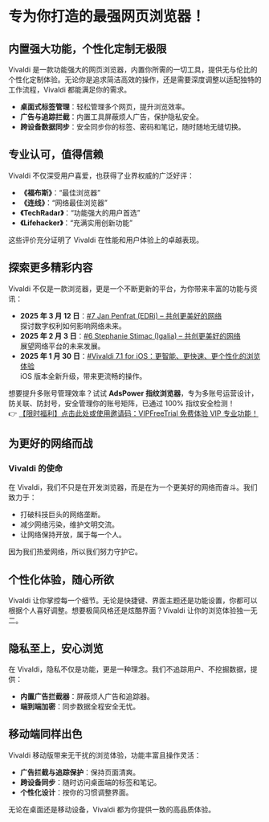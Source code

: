 # 专为你打造的最强网页浏览器！

## 内置强大功能，个性化定制无极限

Vivaldi 是一款功能强大的网页浏览器，内置你所需的一切工具，提供无与伦比的个性化定制体验。无论你是追求简洁高效的操作，还是需要深度调整以适配独特的工作流程，Vivaldi 都能满足你的需求。

- **桌面式标签管理**：轻松管理多个网页，提升浏览效率。
- **广告与追踪拦截**：内置工具屏蔽烦人广告，保护隐私安全。
- **跨设备数据同步**：安全同步你的标签、密码和笔记，随时随地无缝切换。

## 专业认可，值得信赖

Vivaldi 不仅深受用户喜爱，也获得了业界权威的广泛好评：

- **《福布斯》**：“最佳浏览器”
- **《连线》**：“网络最佳浏览器”
- **《TechRadar》**：“功能强大的用户首选”
- **《Lifehacker》**：“充满实用创新功能”

这些评价充分证明了 Vivaldi 在性能和用户体验上的卓越表现。

## 探索更多精彩内容

Vivaldi 不仅是一款浏览器，更是一个不断更新的平台，为你带来丰富的功能与资讯：

- **2025 年 3 月 12 日**：[#7 Jan Penfrat (EDRi) – 共创更美好的网络](#)  
  探讨数字权利如何影响网络未来。
- **2025 年 2 月 3 日**：[#6 Stephanie Stimac (Igalia) – 共创更美好的网络](#)  
  展望网络平台的未来发展。
- **2025 年 1 月 30 日**：[#Vivaldi 7.1 for iOS：更智能、更快速、更个性化的浏览体验](#)  
  iOS 版本全新升级，带来更流畅的操作。

想要提升多账号管理效率？试试 **AdsPower 指纹浏览器**，专为多账号运营设计，防关联、防封号，安全管理你的账号矩阵，已通过 100% 指纹安全检测！  
👉 [【限时福利】点击此处或使用邀请码：VIPFreeTrial 免费体验 VIP 专业功能！](https://bit.ly/adspower_free)

## 为更好的网络而战

### Vivaldi 的使命

在 Vivaldi，我们不只是在开发浏览器，而是在为一个更美好的网络而奋斗。我们致力于：

- 打破科技巨头的网络垄断。
- 减少网络污染，维护文明交流。
- 让网络保持开放，属于每一个人。

因为我们热爱网络，所以我们努力守护它。

## 个性化体验，随心所欲

Vivaldi 让你掌控每一个细节。无论是快捷键、界面主题还是功能设置，你都可以根据个人喜好调整。想要极简风格还是炫酷界面？Vivaldi 让你的浏览体验独一无二。

## 隐私至上，安心浏览

在 Vivaldi，隐私不仅是功能，更是一种理念。我们不追踪用户、不挖掘数据，提供：

- **内置广告拦截器**：屏蔽烦人广告和追踪器。
- **端到端加密**：同步数据全程安全无忧。

## 移动端同样出色

Vivaldi 移动版带来无干扰的浏览体验，功能丰富且操作灵活：

- **广告拦截与追踪保护**：保持页面清爽。
- **跨设备同步**：随时访问桌面端的标签和笔记。
- **个性化设计**：按你的习惯调整界面。

无论在桌面还是移动设备，Vivaldi 都为你提供一致的高品质体验。